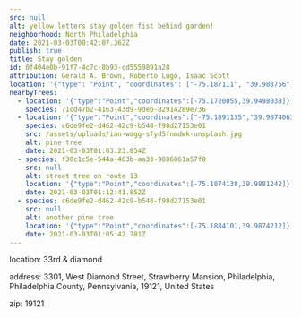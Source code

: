 ```yaml
---
src: null
alt: yellow letters stay golden fist behind garden!
neighborhood: North Philadelphia
date: 2021-03-03T00:42:07.362Z
publish: true
title: Stay golden
id: 0f404e0b-91f7-4c7c-8b93-cd5559891a28
attribution: Gerald A. Brown, Roberto Lugo, Isaac Scott
location: '{"type": "Point", "coordinates": ["-75.187111", "39.988756"]}'
nearbyTrees:
  - location: '{"type":"Point","coordinates":[-75.1720055,39.9498038]}'
    species: 71cd47b2-4163-43d9-9deb-82914289e736
  - location: '{"type":"Point","coordinates":["-75.1891135","39.9874063"]}'
    species: c6de9fe2-d462-42c9-b548-f98d27153e01
    src: /assets/uploads/ian-wagg-sfyd5fnmdwk-unsplash.jpg
    alt: pine tree
    date: 2021-03-03T01:03:23.854Z
  - species: f30c1c5e-544a-463b-aa33-9886861a57f0
    src: null
    alt: street tree on route 13
    location: '{"type":"Point","coordinates":[-75.1874138,39.9881242]}'
    date: 2021-03-03T01:12:41.852Z
  - species: c6de9fe2-d462-42c9-b548-f98d27153e01
    src: null
    alt: another pine tree
    location: '{"type":"Point","coordinates":[-75.1884101,39.9874212]}'
    date: 2021-03-03T01:05:42.781Z
---
```


location: 33rd & diamond


            






            
address: 3301, West Diamond Street, Strawberry Mansion, Philadelphia, Philadelphia County, Pennsylvania, 19121, United States



zip: 19121



